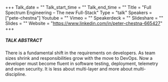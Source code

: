 +++
Talk_date = ""
Talk_start_time = ""
Talk_end_time = ""
Title = "Full Spectrum Engineering – The new Full-Stack"
Type = "talk"
Speakers = ["pete-chestna"]
Youtube = ""
Vimeo = ""
Speakerdeck = ""
Slideshare = ""
Slides = ""
Website = "https://www.linkedin.com/in/peter-chestna-665427"
+++

##### TALK ABSTRACT

There is a fundamental shift in the requirements on developers. As team sizes shrink and responsibilities grow with the move to DevOps. Now a developer must become fluent in software testing, deployment, telemetry and even security. It is less about multi-layer and more about multi-discipline.

